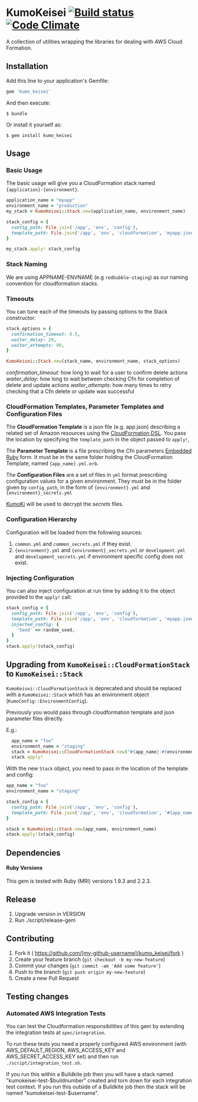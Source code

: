# KumoKeisei [![Build status](https://badge.buildkite.com/fdbcc9783971fc3c18903abe78ccb4a7a4ebe1bdbbb753c502.svg)](https://buildkite.com/redbubble/kumo-keisei-gem) [![Code Climate](https://codeclimate.com/github/redbubble/kumo_keisei_gem/badges/gpa.svg)](https://codeclimate.com/github/redbubble/kumo_keisei_gem)

A collection of utilities wrapping the libraries for dealing with AWS Cloud Formation.

## Installation

Add this line to your application's Gemfile:

```ruby
gem 'kumo_keisei'
```

And then execute:

    $ bundle

Or install it yourself as:

    $ gem install kumo_keisei

## Usage

### Basic Usage

The basic usage will give you a CloudFormation stack named `{application}-{environment}`.

```ruby
application_name = "myapp"
environment_name = "production"
my_stack = KumoKeisei::Stack.new(application_name, environment_name)

stack_config = {
  config_path: File.join('/app', 'env', 'config'),
  template_path: File.join('/app', 'env', 'cloudformation', 'myapp.json'),
}

my_stack.apply! stack_config
```

### Stack Naming

We are using APPNAME-ENVNAME (e.g `redbubble-staging`) as our naming convention for cloudformation stacks.

### Timeouts

You can tune each of the timeouts by passing options to the Stack constructor:
```ruby
stack_options = {
  confirmation_timeout: 0.5,
  waiter_delay: 20,
  waiter_attempts: 90,
}

KumoKeisei::Stack.new(stack_name, environment_name, stack_options)
```

*confirmation_timeout*: how long to wait for a user to confirm delete actions
*waiter_delay*: how long to wait between checking Cfn for completion of delete and update actions
*waiter_attempts*: how many times to retry checking that a Cfn delete or update was successful

### CloudFormation Templates, Parameter Templates and Configuration Files

The **CloudFormation Template** is a json file (e.g. app.json) describing a related set of Amazon resources using the [CloudFormation DSL](http://docs.aws.amazon.com/AWSCloudFormation/latest/UserGuide/gettingstarted.templatebasics.html). You pass the location by specifying the `template_path` in the object passed to `apply!`,

The **Parameter Template** is a file prescribing the Cfn parameters [Embedded Ruby](http://www.stuartellis.eu/articles/erb/) form. It must be in the same folder holding the CloudFormation Template, named `{app_name}.yml.erb`.

The **Configuration Files** are a set of files in `yml` format prescribing configuration values for a given environment. They must be in the folder given by `config_path`, in the form of `{environment}.yml` and `{environment}_secrets.yml`

[KumoKi](https://github.com/redbubble/kumo_ki_gem) will be used to decrypt the _secrets_ files.

### Configuration Hierarchy

Configuration will be loaded from the following sources:

1. `common.yml` and `common_secrets.yml` if they exist.
2. `{environment}.yml` and `{environment}_secrets.yml` or `development.yml` and `development_secrets.yml` if environment specific config does not exist.

### Injecting Configuration

You can also inject configuration at run time by adding it to the object provided to the `apply!` call:

```ruby
stack_config = {
  config_path: File.join('/app', 'env', 'config'),
  template_path: File.join('/app', 'env', 'cloudformation', 'myapp.json'),
  injected_config: {
    'Seed' => random_seed,
  }
}
stack.apply!(stack_config)
```

## Upgrading from `KumoKeisei::CloudFormationStack` to `KumoKeisei::Stack`

`KumoKeisei::CloudFormationStack` is deprecated and should be replaced with a `KumoKeisei::Stack` which has an environment object (`KumoConfig::EnvironmentConfig`).

Previously you would pass through cloudformation template and json parameter files directly.

E.g.:
```ruby
  app_name = "foo"
  environment_name = "staging"
  stack = KumoKeisei::CloudFormationStack.new("#{app_name}-#{environment_name}", "./cloudformation/#{app_name}.json", "./cloudformation/#{environment_name}.json")
  stack.apply!
```

With the new `Stack` object, you need to pass in the location of the template and config:
```ruby
app_name = "foo"
environment_name = "staging"

stack_config = {
  config_path: File.join('/app', 'env', 'config'),
  template_path: File.join('/app', 'env', 'cloudformation', '#{app_name}.json'),
}

stack = KumoKeisei::Stack.new(app_name, environment_name)
stack.apply!(stack_config)
```



## Dependencies

#### Ruby Versions

This gem is tested with Ruby (MRI) versions 1.9.3 and 2.2.3.

## Release

1. Upgrade version in VERSION
2. Run ./script/release-gem

## Contributing

1. Fork it ( https://github.com/[my-github-username]/kumo_keisei/fork )
2. Create your feature branch (`git checkout -b my-new-feature`)
3. Commit your changes (`git commit -am 'Add some feature'`)
4. Push to the branch (`git push origin my-new-feature`)
5. Create a new Pull Request

## Testing changes

### Automated AWS Integration Tests

You can test the Cloudformation responsibilities of this gem by extending the integration tests at `spec/integration`.

To run these tests you need a properly configured AWS environment (with AWS_DEFAULT_REGION, AWS_ACCESS_KEY and AWS_SECRET_ACCESS_KEY set) and then run `./script/integration_test.sh`.

If you run this within a Buildkite job then you will have a stack named "kumokeisei-test-$buildnumber" created and torn down for each integration test context. If you run this outside of a Buildkite job then the stack will be named "kumokeisei-test-$username".
